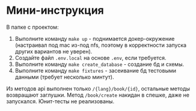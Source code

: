 # Мини-инструкция
В папке с проектом:
1. Выполните команду `make up` - поднимается докер-окружение (настраивал под mac из-под nfs, поэтому в корректности запуска других вариантов не уверен).
2. Создайте файл `.env.local` на основе `.env`, если требуется.
3. Выполните команду `make create_database` - создание бд и схемы.
4. Выполните команду `make fixtures` - засеивание бд тестовыми данными (требует несколько минтут).

Из методов api выполнен только `/{lang}/book/{id}`, остальные методы возвращают заглушки. Метод `/book/create` накидан в спешке, даже не запускался. Юнит-тесты не реализованы.